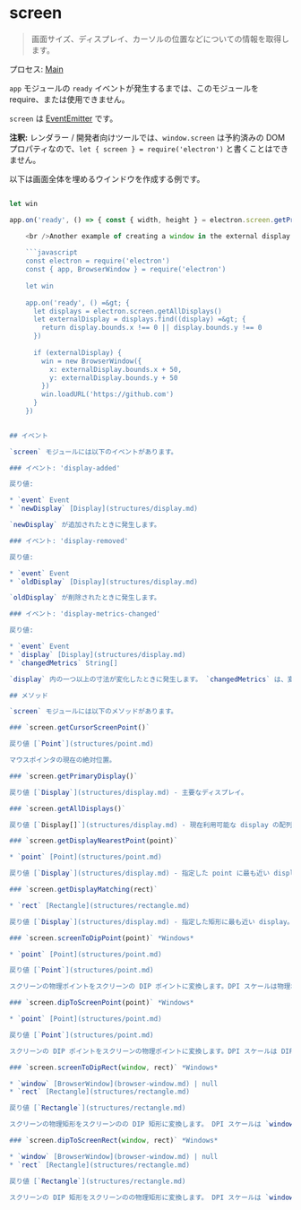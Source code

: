 # screen

> 画面サイズ、ディスプレイ、カーソルの位置などについての情報を取得します。

プロセス: [Main](../glossary.md#main-process)

`app` モジュールの `ready` イベントが発生するまでは、このモジュールを require、または使用できません。

`screen` は [EventEmitter](https://nodejs.org/api/events.html#events_class_eventemitter) です。

**注釈:** レンダラー / 開発者向けツールでは、`window.screen` は予約済みの DOM プロパティなので、`let { screen } = require('electron')` と書くことはできません。

以下は画面全体を埋めるウインドウを作成する例です。

```javascript fiddle='docs/fiddles/screen/fit-screen' const electron = require('electron') const { app, BrowserWindow } = electron

let win

app.on('ready', () => { const { width, height } = electron.screen.getPrimaryDisplay().workAreaSize win = new BrowserWindow({ width, height }) win.loadURL('https://github.com') })

    <br />Another example of creating a window in the external display:
    
    ```javascript
    const electron = require('electron')
    const { app, BrowserWindow } = require('electron')
    
    let win
    
    app.on('ready', () =&gt; {
      let displays = electron.screen.getAllDisplays()
      let externalDisplay = displays.find((display) =&gt; {
        return display.bounds.x !== 0 || display.bounds.y !== 0
      })
    
      if (externalDisplay) {
        win = new BrowserWindow({
          x: externalDisplay.bounds.x + 50,
          y: externalDisplay.bounds.y + 50
        })
        win.loadURL('https://github.com')
      }
    })
    

## イベント

`screen` モジュールには以下のイベントがあります。

### イベント: 'display-added'

戻り値:

* `event` Event
* `newDisplay` [Display](structures/display.md)

`newDisplay` が追加されたときに発生します。

### イベント: 'display-removed'

戻り値:

* `event` Event
* `oldDisplay` [Display](structures/display.md)

`oldDisplay` が削除されたときに発生します。

### イベント: 'display-metrics-changed'

戻り値:

* `event` Event
* `display` [Display](structures/display.md)
* `changedMetrics` String[]

`display` 内の一つ以上の寸法が変化したときに発生します。 `changedMetrics` は、変化を示す文字列の配列です。 `bounds`、`workArea`、`scaleFactor`、`rotation` に変化できます。

## メソッド

`screen` モジュールには以下のメソッドがあります。

### `screen.getCursorScreenPoint()`

戻り値 [`Point`](structures/point.md)

マウスポインタの現在の絶対位置。

### `screen.getPrimaryDisplay()`

戻り値 [`Display`](structures/display.md) - 主要なディスプレイ。

### `screen.getAllDisplays()`

戻り値 [`Display[]`](structures/display.md) - 現在利用可能な display の配列。

### `screen.getDisplayNearestPoint(point)`

* `point` [Point](structures/point.md)

戻り値 [`Display`](structures/display.md) - 指定した point に最も近い display。

### `screen.getDisplayMatching(rect)`

* `rect` [Rectangle](structures/rectangle.md)

戻り値 [`Display`](structures/display.md) - 指定した矩形に最も近い display。

### `screen.screenToDipPoint(point)` *Windows*

* `point` [Point](structures/point.md)

戻り値 [`Point`](structures/point.md)

スクリーンの物理ポイントをスクリーンの DIP ポイントに変換します。DPI スケールは物理ポイントを含むディスプレイと相対的に計算されます。

### `screen.dipToScreenPoint(point)` *Windows*

* `point` [Point](structures/point.md)

戻り値 [`Point`](structures/point.md)

スクリーンの DIP ポイントをスクリーンの物理ポイントに変換します。DPI スケールは DIP ポイントを含むディスプレイと相対的に計算されます。

### `screen.screenToDipRect(window, rect)` *Windows*

* `window` [BrowserWindow](browser-window.md) | null
* `rect` [Rectangle](structures/rectangle.md)

戻り値 [`Rectangle`](structures/rectangle.md)

スクリーンの物理矩形をスクリーンのの DIP 矩形に変換します。 DPI スケールは `window` に近いディスプレイと相対的に計算されます。 `window` が null の場合、スケールは `rect` に近いディスプレイと相対的に計算されます。

### `screen.dipToScreenRect(window, rect)` *Windows*

* `window` [BrowserWindow](browser-window.md) | null
* `rect` [Rectangle](structures/rectangle.md)

戻り値 [`Rectangle`](structures/rectangle.md)

スクリーンの DIP 矩形をスクリーンのの物理矩形に変換します。 DPI スケールは `window` に近いディスプレイと相対的に計算されます。 `window` が null の場合、スケールは `rect` に近いディスプレイと相対的に計算されます。